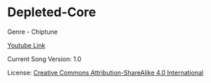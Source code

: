 # Depleted-Core
Genre - Chiptune

[Youtube Link](https://www.youtube.com/watch?v=_io2Wi4h2Bw&feature=youtu.be)

Current Song Version: 1.0

License: [Creative Commons Attribution-ShareAlike 4.0 International](http://creativecommons.org/licenses/by-sa/4.0/)